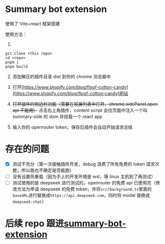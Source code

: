 # Summary bot extension

使用了 Vite+react 框架搭建

使用方法：

1.

```
git clone <this repo>
cd <repo>
pnpm i
pnpm build
```

2. 添加解压的插件目录 dist 到你的 chrome 浏览器中

3. 打开[https://www.shopify.com/blog/floof-cotton-candy](https://www.shopify.com/blog/floof-cotton-candy)网站

4. ~~打开插件的侧边栏功能（需要在拓展列表中打开，chrome.sidePanel.open api 不能用）~~ 点击右上角插件，content script 会往页面中注入一个叫 summary-side 的 dom 并挂载一个 react app

5. 输入你的 openrouter token，保存后插件会自动开始请求总结

# 存在的问题

- [x] 测试不充分（第一次接触插件开发，debug 浪费了所有免费的 token 请求次数，所以我也不确定是否能跑）
- [ ] 没有设置热重载（因为手上的开发环境是 wsl，等 linux 主机到了再测试）
- [ ] 测试使用的是 deepseek 进行测试的，openrouter 的免费 api 已使用完（修改方法为申请 deepseek 的免费 token，并将`src/background.ts`里面的`baseURL`进行替换成`https://api.deepseek.com`，同时将 model 替换成`deepseek-chat`）

# 后续 repo 跟进[summary-bot-extension](https://github.com/PHSix/summary-bot-extension)
